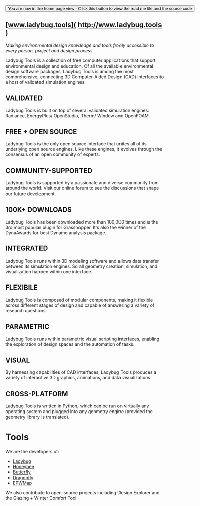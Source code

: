 <span style=display:none; >[You are now in a GitHub source code view - click this link to view the home page]( http://www.ladybug.tools "View file as a web page." ) </span>
<div><input type=button onclick=window.location.href='http://www.ladybug.tools';
value='You are now in the home page view - Click this button to view the read me file and the source code' ></div>

## [www.ladybug.tools]( http://www.ladybug.tools )

_Making environmental design knowledge and tools freely accessible to every person, project and design process._

Ladybug Tools is a collection of free computer applications that support environmental design and education.
Of all the available environmental design software packages, Ladybug Tools is among the most comprehensive, connecting 3D Computer-Aided Design (CAD) interfaces to a host of validated simulation engines.

## VALIDATED
Ladybug Tools is built on top of several validated simulation engines: Radiance, EnergyPlus/ OpenStudio, Therm/ Window and OpenFOAM.

## FREE + OPEN SOURCE
Ladybug Tools is the only open source interface that unites all of its underlying open source engines. Like these engines, it evolves through the consensus of an open community of experts.

## COMMUNITY-SUPPORTED
Ladybug Tools is supported by a passionate and diverse community from around the world. Visit our online forum to see the discussions that shape our future development.

## 100K+ DOWNLOADS
Ladybug Tools has been downloaded more than 100,000 times and is the 3rd most popular plugin for Grasshopper. It's also the winner of the DynaAwards for best Dynamo analysis package.

## INTEGRATED
Ladybug Tools runs within 3D modeling software and allows data transfer between its simulation engines. So all geometry creation, simulation, and visualization happen within one interface.

## FLEXIBILE
Ladybug Tools is composed of modular components, making it flexible across different stages of design and capable of answering a variety of research questions.

## PARAMETRIC
Ladybug Tools runs within parametric visual scripting interfaces, enabling the exploration of design spaces and the automation of tasks.

## VISUAL
By harnessing capabilities of CAD interfaces, Ladybug Tools produces a variety of interactive 3D graphics, animations, and data visualizations.


## CROSS-PLATFORM
Ladybug Tools is written in Python, which can be run on virtually any operating system and plugged into any geometry engine (provided the geometry library is translated).

# Tools
We are the developers of:

* [Ladybug]( https://github.com/ladybug-tools/ladybug )
* [Honeybee]( https://github.com/ladybug-tools/honeybee )
* [Butterfly]( https://github.com/ladybug-tools/butterfly )
* [Dragonfly]( https://github.com/chriswmackey/Dragonfly )
* [EPWMap]( https://github.com/ladybug-tools/epwmap )

We also contribute to open-source projects including Design Explorer and the Glazing + Winter Comfort Tool.

